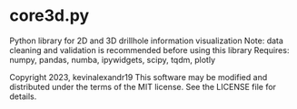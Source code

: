 # core3d.py

Python library for 2D and 3D drillhole information visualization
Note: data cleaning and validation is recommended before using this library
Requires: numpy, pandas, numba, ipywidgets, scipy, tqdm, plotly

Copyright 2023, kevinalexandr19
This software may be modified and distributed under the terms of the MIT license.
See the LICENSE file for details.